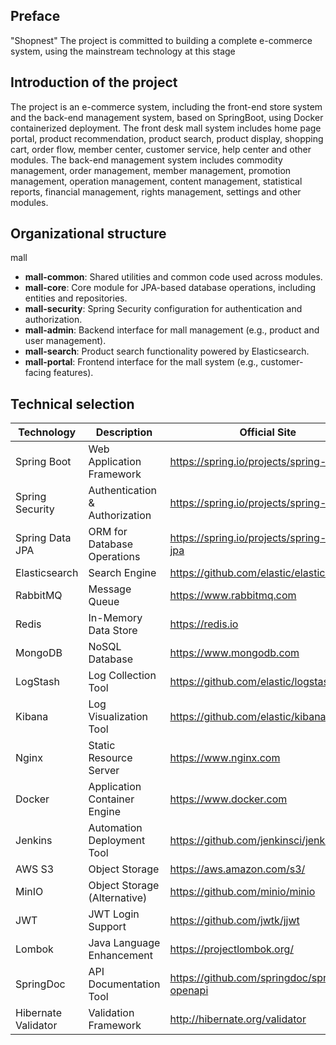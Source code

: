 ## Preface
"Shopnest" The project is committed to building a complete e-commerce system, using the mainstream technology at this stage
## Introduction of the project
The project is an e-commerce system, including the front-end store system and the back-end management system, based on SpringBoot, using Docker containerized deployment. The front desk mall system includes home page portal, product recommendation, product search, product display, shopping cart, order flow, member center, customer service, help center and other modules. The back-end management system includes commodity management, order management, member management, promotion management, operation management, content management, statistical reports, financial management, rights management, settings and other modules.
## Organizational structure
mall
- **mall-common**: Shared utilities and common code used across modules.
- **mall-core**: Core module for JPA-based database operations, including entities and repositories.
- **mall-security**: Spring Security configuration for authentication and authorization.
- **mall-admin**: Backend interface for mall management (e.g., product and user management).
- **mall-search**: Product search functionality powered by Elasticsearch.
- **mall-portal**: Frontend interface for the mall system (e.g., customer-facing features).
## Technical selection
| Technology            | Description                       | Official Site                                |
|-----------------------|-----------------------------------|----------------------------------------------|
| Spring Boot           | Web Application Framework         | https://spring.io/projects/spring-boot       |
| Spring Security       | Authentication & Authorization     | https://spring.io/projects/spring-security   |
| Spring Data JPA       | ORM for Database Operations       | https://spring.io/projects/spring-data-jpa  |
| Elasticsearch         | Search Engine                     | https://github.com/elastic/elasticsearch     |
| RabbitMQ              | Message Queue                     | https://www.rabbitmq.com                    |
| Redis                 | In-Memory Data Store              | https://redis.io                            |
| MongoDB               | NoSQL Database                    | https://www.mongodb.com                     |
| LogStash              | Log Collection Tool               | https://github.com/elastic/logstash         |
| Kibana                | Log Visualization Tool            | https://github.com/elastic/kibana           |
| Nginx                 | Static Resource Server            | https://www.nginx.com                       |
| Docker                | Application Container Engine      | https://www.docker.com                      |
| Jenkins               | Automation Deployment Tool        | https://github.com/jenkinsci/jenkins        |
| AWS S3                | Object Storage                    | https://aws.amazon.com/s3/                  |
| MinIO                 | Object Storage (Alternative)      | https://github.com/minio/minio              |
| JWT                   | JWT Login Support                 | https://github.com/jwtk/jjwt                |
| Lombok                | Java Language Enhancement         | https://projectlombok.org/      |
| SpringDoc             | API Documentation Tool            | https://github.com/springdoc/springdoc-openapi |
| Hibernate Validator   | Validation Framework              | http://hibernate.org/validator              |
